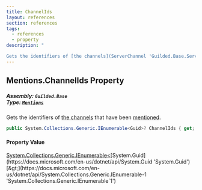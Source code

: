 ```yaml
---
title: ChannelIds
layout: references
section: references
tags:
  - references
  - property
description: "

Gets the identifiers of [the channels](ServerChannel 'Guilded.Base.Servers.ServerChannel') that have been [mentioned](Mentions 'Guilded.Base.Content.Mentions')."
---
```


## Mentions.ChannelIds Property
##### **Assembly:** `Guilded.Base`<br/>**Type:** [`Mentions`](Mentions 'Guilded.Base.Content.Mentions')

Gets the identifiers of [the channels](ServerChannel 'Guilded.Base.Servers.ServerChannel') that have been [mentioned](Mentions 'Guilded.Base.Content.Mentions').

```csharp
public System.Collections.Generic.IEnumerable<Guid>? ChannelIds { get; }
```

#### Property Value
[System.Collections.Generic.IEnumerable&lt;](https://docs.microsoft.com/en-us/dotnet/api/System.Collections.Generic.IEnumerable-1 'System.Collections.Generic.IEnumerable`1')[System.Guid](https://docs.microsoft.com/en-us/dotnet/api/System.Guid 'System.Guid')[&gt;](https://docs.microsoft.com/en-us/dotnet/api/System.Collections.Generic.IEnumerable-1 'System.Collections.Generic.IEnumerable`1')